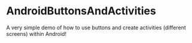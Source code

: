 AndroidButtonsAndActivities
===========================

A very simple demo of how to use buttons and create activities (different screens) within Android!
